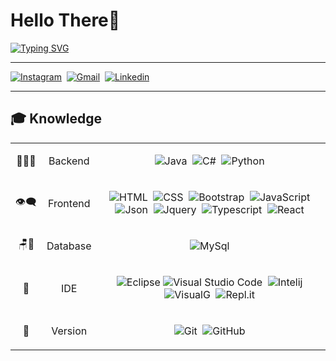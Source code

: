 <h1>Hello There👋</h1>

[![Typing SVG](https://readme-typing-svg.herokuapp.com/?color=green&width=500&height=25&size=20&multiline=true&lines=I'm+Israel+Ricardo+Sestrem)](https://git.io/typing-svg)

<hr>

[![Instagram](https://img.shields.io/badge/-Instagram-ff0000?style=flat&logo=instagram&logoColor=white)](https://www.instagram.com/israelrs_)&nbsp;
[![Gmail](https://img.shields.io/badge/-Email-green?style=flat&logo=gmail&logoColor=white)](https://mail.google.com/mail/u/0/?fs=1&tf=cm&source=mailto&to=israelricardoetc@gmail.com)&nbsp;
[![Linkedin](https://img.shields.io/badge/-Linkedin-blue?style=flat&logo=linkedin&logoColor=white)](https://www.linkedin.com/in/israel-ricardo-sestrem-a734421b9)&nbsp;

<hr>

## 🎓 Knowledge 
<table> 
<tbody style="text-align:center">
<tr>
<td >👨🏻‍💻</td>
<td>Backend</td>
<td>

![Java](https://img.shields.io/badge/-Java-black?style=flat&logo=Java)&nbsp;
![C#](https://img.shields.io/badge/-C%23-black?style=flat&logo=C+sharp&logoColor=white)&nbsp;
![Python](https://img.shields.io/badge/-Python-black?style=flat&logo=python)&nbsp;

</td>
</tr>

<tr>
<td>👁‍🗨</td>
<td>Frontend</td>
<td>

![HTML](https://img.shields.io/badge/-HTML-black?style=flat&logo=HTML5)&nbsp;
![CSS](https://img.shields.io/badge/-CSS-black?style=flat&logo=CSS3&logoColor=1572B6)&nbsp;
![Bootstrap](https://img.shields.io/badge/-Bootstrap-black?style=flat&logo=bootstrap)&nbsp;
![JavaScript](https://img.shields.io/badge/-JavaScript-black?style=flat&logo=javascript)&nbsp;
![Json](https://img.shields.io/badge/-Json-black?style=flat&logo=json)&nbsp;
![Jquery](https://img.shields.io/badge/-Jquery-black?style=flat&logo=jquery)&nbsp;
![Typescript](https://img.shields.io/badge/-Typescript-black?style=flat&logo=typescript)&nbsp;
![React](https://img.shields.io/badge/-React-black?style=flat&logo=react)&nbsp;

</td>

</tr>

<tr>

<td >🪑🎲</td>
<td >Database</td>
<td>

![MySql](https://img.shields.io/badge/-MySql-black?style=flat&logo=mysql)&nbsp;

</td>
</tr>

<tr>

<td>🔧</td>
<td>IDE</td>
<td>

![Eclipse](https://img.shields.io/badge/-Eclipse-black?style=flat&logo=eclipse-ide&logoColor=orange)
![Visual Studio Code](https://img.shields.io/badge/-Visual%20Studio%20Code-black?style=flat&logo=visual-studio-code&logoColor=007ACC)&nbsp;
![Intelij](https://img.shields.io/badge/-Intelij-black?style=flat&logo=Jetbrains&logoColor=white)&nbsp;
![VisualG](https://img.shields.io/badge/-VisualG-black?style=flat&logo=v&logoColor=a66321)&nbsp;
![Repl.it](https://img.shields.io/badge/-Repl.it-black?style=flat&logo=replit)&nbsp;

</td>
</tr>

<tr>

<td>💾</td>
<td>Version</td>
<td>

![Git](https://img.shields.io/badge/-Git-black?style=flat&logo=git)&nbsp;
![GitHub](https://img.shields.io/badge/-GitHub-black?style=flat&logo=github)&nbsp;

</td>
</tr>
